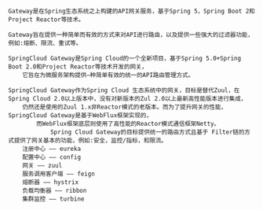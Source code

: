     Gateway是在Spring生态系统之上构建的API网关服务，基于Spring 5，Spring Boot 2和Project Reactor等技术。
    
    Gateway旨在提供一种简单而有效的方式来对API进行路由，以及提供一些强大的过滤器功能，例如:熔断、限流、重试等。
    
    SpringCloud Gateway是Spring Cloud的一个全新项目，基于Spring 5.0+Spring Boot 2.0和Project Reactor等技术开发的网关，
        它旨在为微服务架构提供—种简单有效的统一的API路由管理方式。
    
    SpringCloud Gateway作为Spring Cloud 生态系统中的网关，目标是替代Zuul，在Spring Cloud 2.0以上版本中，没有对新版本的Zul 2.0以上最新高性能版本进行集成，
        仍然还是使用的Zuul 1.x非Reactor模式的老版本。而为了提升网关的性能，SpringCloud Gateway是基于WebFlux框架实现的，
            而WebFlux框架底层则使用了高性能的Reactor模式通信框架Netty。
                Spring Cloud Gateway的目标提供统一的路由方式且基于 Filter链的方式提供了网关基本的功能，例如:安全，监控/指标，和限流。
        注册中心 —— eureka
        配置中心 —— config
        网关 —— zuul
        服务调用客户端 —— feign
        熔断器 —— hystrix
        负载均衡器 —— ribbon
        集群监控 —— turbine